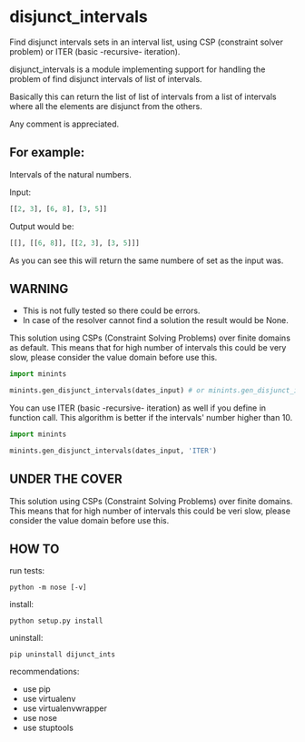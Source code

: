 disjunct_intervals
==================

Find disjunct intervals sets in an interval list, using CSP (constraint solver problem) or ITER (basic -recursive- iteration).

disjunct_intervals is a module implementing support for handling the problem of find disjunct intervals of list of intervals.

Basically this can return the list of list of intervals from a list of intervals where all the elements are disjunct from the others.

Any comment is appreciated.

For example:
------------

Intervals of the natural numbers.

Input: 
```python
[[2, 3], [6, 8], [3, 5]]
```

Output would be:
```python
[[], [[6, 8]], [[2, 3], [3, 5]]]
```

As you can see this will return the same numbere of set as the input was.


WARNING
-------

* This is not fully tested so there could be errors.
* In case of the resolver cannot find a solution the result would be None.

This solution using CSPs (Constraint Solving Problems) over finite domains as default.
This means that for high number of intervals this could be very slow, please consider the value domain before use this.

```python
import minints

minints.gen_disjunct_intervals(dates_input) # or minints.gen_disjunct_intervals(dates_input, 'CSP')
```

You can use ITER (basic -recursive- iteration) as well if you define in function call.
This algorithm is better if the intervals' number higher than 10.

```python
import minints

minints.gen_disjunct_intervals(dates_input, 'ITER')
```

UNDER THE COVER
---------------

This solution using CSPs (Constraint Solving Problems) over finite domains.
This means that for high number of intervals this could be veri slow, please
consider the value domain before use this.

HOW TO
------

run tests:

```
python -m nose [-v]
```

install:

```
python setup.py install
```

uninstall:

```
pip uninstall dijunct_ints
```

recommendations:
* use pip
* use virtualenv
* use virtualenvwrapper
* use nose
* use stuptools

